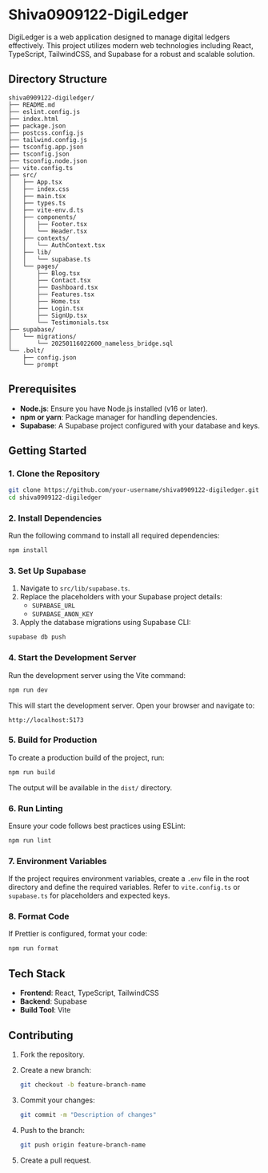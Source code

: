 # Shiva0909122-DigiLedger

DigiLedger is a web application designed to manage digital ledgers effectively. This project utilizes modern web technologies including React, TypeScript, TailwindCSS, and Supabase for a robust and scalable solution.

## Directory Structure

```
shiva0909122-digiledger/
├── README.md
├── eslint.config.js
├── index.html
├── package.json
├── postcss.config.js
├── tailwind.config.js
├── tsconfig.app.json
├── tsconfig.json
├── tsconfig.node.json
├── vite.config.ts
├── src/
│   ├── App.tsx
│   ├── index.css
│   ├── main.tsx
│   ├── types.ts
│   ├── vite-env.d.ts
│   ├── components/
│   │   ├── Footer.tsx
│   │   └── Header.tsx
│   ├── contexts/
│   │   └── AuthContext.tsx
│   ├── lib/
│   │   └── supabase.ts
│   └── pages/
│       ├── Blog.tsx
│       ├── Contact.tsx
│       ├── Dashboard.tsx
│       ├── Features.tsx
│       ├── Home.tsx
│       ├── Login.tsx
│       ├── SignUp.tsx
│       └── Testimonials.tsx
├── supabase/
│   └── migrations/
│       └── 20250116022600_nameless_bridge.sql
└── .bolt/
    ├── config.json
    └── prompt
```

## Prerequisites

- **Node.js**: Ensure you have Node.js installed (v16 or later).
- **npm or yarn**: Package manager for handling dependencies.
- **Supabase**: A Supabase project configured with your database and keys.

## Getting Started

### 1. Clone the Repository

```bash
git clone https://github.com/your-username/shiva0909122-digiledger.git
cd shiva0909122-digiledger
```

### 2. Install Dependencies

Run the following command to install all required dependencies:

```bash
npm install
```

### 3. Set Up Supabase

1. Navigate to `src/lib/supabase.ts`.
2. Replace the placeholders with your Supabase project details:
   - `SUPABASE_URL`
   - `SUPABASE_ANON_KEY`
3. Apply the database migrations using Supabase CLI:

```bash
supabase db push
```

### 4. Start the Development Server

Run the development server using the Vite command:

```bash
npm run dev
```

This will start the development server. Open your browser and navigate to:

```
http://localhost:5173
```

### 5. Build for Production

To create a production build of the project, run:

```bash
npm run build
```

The output will be available in the `dist/` directory.

### 6. Run Linting

Ensure your code follows best practices using ESLint:

```bash
npm run lint
```

### 7. Environment Variables

If the project requires environment variables, create a `.env` file in the root directory and define the required variables. Refer to `vite.config.ts` or `supabase.ts` for placeholders and expected keys.

### 8. Format Code

If Prettier is configured, format your code:

```bash
npm run format
```

## Tech Stack

- **Frontend**: React, TypeScript, TailwindCSS
- **Backend**: Supabase
- **Build Tool**: Vite

## Contributing

1. Fork the repository.
2. Create a new branch:

   ```bash
   git checkout -b feature-branch-name
   ```

3. Commit your changes:

   ```bash
   git commit -m "Description of changes"
   ```

4. Push to the branch:

   ```bash
   git push origin feature-branch-name
   ```

5. Create a pull request.
